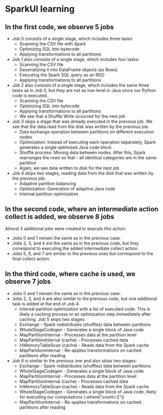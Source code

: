 # SparkUI learning

## In the first code, we observe 5 jobs
- Job 0 consists of a single stage, which includes three tasks:
    - Scanning the CSV file with Spark
    - Optimizing SQL into bytecode
    - Applying transformations to all partitions
- Job 1 also consists of a single stage, which includes four tasks:
    - Scanning the CSV file
    - Deserializing it into DataFrame objects (as Rows)
    - Executing the Spark SQL query as an RDD
    - Applying transformations to all partitions
- Job 2 also consists of a single stage, which includes the same three tasks as in Job 0, but they are not as low-level in Java since our Python code is executed.
    - Scanning the CSV file
    - Optimizing SQL into bytecode
    - Applying transformations to all partitions
    - We see that a Shuffle Write occurred for the next job
- Job 3 skips a stage that was already executed in the previous job. We see that the data read from the disk was written by the previous job.
    - Data exchange operation between partitions on different execution nodes
    - Optimization: Instead of executing each operation separately, Spark generates a single optimized Java code block
    - Shuffle process: Moving data between nodes. After this, Spark rearranges the rows so that - all identical categories are in the same partition
    - Again, we see data written to disk for the next job
- Job 4 skips two stages, reading data from the disk that was written by the previous job.
    - Adaptive partition balancing
    - Optimization: Generation of adaptive Java code
    - Internal partition optimization

## In the second code, where an intermediate action collect is added, we observe 8 jobs
Almost 3 additional jobs were created to execute this action:
- Jobs 0 and 1 remain the same as in the previous case.
- Jobs 2, 3, and 4 are the same as in the previous code, but they correspond to executing the added intermediate collect action.
- Jobs 5, 6, and 7 are similar to the previous ones but correspond to the final collect action.

## In the third code, where cache is used, we observe 7 jobs
- Jobs 0 and 1 remain the same as in the previous case.
- Jobs 2, 3, and 4 are also similar to the previous code, but one additional task is added at the end of Job 4:
    - Internal partition optimization with a list of executed code. This is likely a caching process or an optimization step immediately after caching.
Job 5 skips two stages:
    - Exchange - Spark redistributes (shuffles) data between partitions
    - WholeStageCodegen - Generates a single block of Java code
    - MapPartitionInternal - Processes data at the partition level
    - MapPartitionInternal (cache) - Processes cached data
    - InMemoryTableScan (cache) - Reads data from the Spark cache
    - MapPartitionInternal - Re-applies transformations on cached partitions after reading
- Job 6 is similar to the previous one and also skips two stages:
    - Exchange - Spark redistributes (shuffles) data between partitions
    - WholeStageCodegen - Generates a single block of Java code
    - MapPartitionInternal - Processes data at the partition level
    - MapPartitionInternal (cache) - Processes cached data
    - InMemoryTableScan (cache) - Reads data from the Spark cache
    - WholeStageCodegen - Generates a single block of Java code, likely for executing our computations (.where("count>2"))
    - MapPartitionInternal - Re-applies transformations on cached partitions after reading
